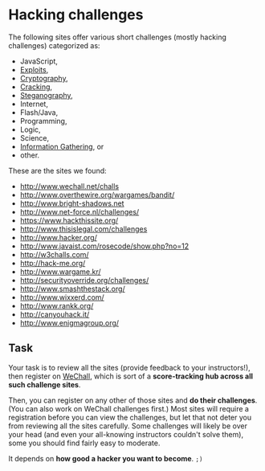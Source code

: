 Hacking challenges
==================

The following sites offer various short challenges (mostly hacking challenges)
categorized as:
* JavaScript,
* [Exploits](http://en.wikipedia.org/wiki/Exploit_%28computer_security%29),
* [Cryptography](http://en.wikipedia.org/wiki/Cryptography),
* [Cracking](http://en.wikipedia.org/wiki/Software_cracking),
* [Steganography](http://en.wikipedia.org/wiki/Steganography),
* Internet,
* Flash/Java,
* Programming,
* Logic,
* Science,
* [Information Gathering](http://en.wikipedia.org/wiki/Intelligence_assessment), or
* other.

These are the sites we found:

* http://www.wechall.net/challs
* http://www.overthewire.org/wargames/bandit/
* http://www.bright-shadows.net
* http://www.net-force.nl/challenges/
* https://www.hackthissite.org/
* http://www.thisislegal.com/challenges
* http://www.hacker.org/
* http://www.javaist.com/rosecode/show.php?no=12
* http://w3challs.com/
* http://hack-me.org/
* http://www.wargame.kr/
* http://securityoverride.org/challenges/
* http://www.smashthestack.org/
* http://www.wixxerd.com/
* http://www.rankk.org/
* http://canyouhack.it/
* http://www.enigmagroup.org/

Task
----

Your task is to review all the sites (provide feedback to your instructors!),
then register on [WeChall](http://www.wechall.net/),
which is sort of a **score-tracking hub across all such challenge sites**.

Then, you can register on any other of those sites and **do their challenges**.
(You can also work on WeChall challenges first.) Most sites will require
a registration before you can view the challenges, but let that not deter you from
reviewing all the sites carefully. Some challenges will likely be over
your head (and even your all-knowing instructors couldn't solve them), some
you should find fairly easy to moderate.

It depends on **how good a hacker you want to become**. `;)`
